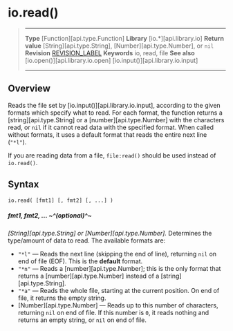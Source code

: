 
# io.read()

> --------------------- ------------------------------------------------------------------------------------------
> __Type__              [Function][api.type.Function]
> __Library__           [io.*][api.library.io]
> __Return value__      [String][api.type.String], [Number][api.type.Number], or `nil`
> __Revision__          [REVISION_LABEL](REVISION_URL)
> __Keywords__          io, read, file
> __See also__          [io.open()][api.library.io.open]
>						[io.input()][api.library.io.input]
> --------------------- ------------------------------------------------------------------------------------------


## Overview

Reads the file set by [io.input()][api.library.io.input], according to the given formats which specify what to read. For each format, the function returns a [string][api.type.String] or a [number][api.type.Number] with the characters read, or `nil` if it cannot read data with the specified format. When called without formats, it uses a default format that reads the entire next line (`"*l"`).

If you are reading data from a file, `file:read()` should be used instead of `io.read()`.

## Syntax

	io.read( [fmt1] [, fmt2] [, ...] )

##### fmt1, fmt2, ... ~^(optional)^~
_[String][api.type.String] or [Number][api.type.Number]._ Determines the type/amount of data to read. The available formats are:

* `"*l"` &mdash; Reads the next line (skipping the end of line), returning `nil` on end of file (EOF). This is the __default__ format.
* `"*n"` &mdash; Reads a [number][api.type.Number]; this is the only format that returns a [number][api.type.Number] instead of a [string][api.type.String].
* `"*a"` &mdash; Reads the whole file, starting at the current position. On end of file, it returns the empty string.
* [Number][api.type.Number] &mdash; Reads up to this number of characters, returning `nil` on end of file. If this number is `0`, it reads nothing and returns an empty string, or `nil` on end of file.
